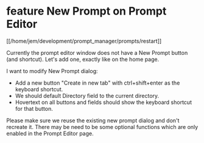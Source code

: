 # feature New Prompt on Prompt Editor

[[/home/jem/development/prompt_manager/prompts/restart]]

Currently the prompt editor window does not have a New Prompt button (and shortcut). Let's add one, exactly like on the home page.

I want to modify New Prompt dialog:
- Add a new button "Create in new tab" with ctrl+shift+enter as the keyboard shortcut.
- We should default Directory field to the current directory. 
- Hovertext on all buttons and fields should show the keyboard shortcut for that button.

Please make sure we reuse the existing new prompt dialog and don't recreate it. There may be need to be some optional functions which are only enabled in the Prompt Editor page.